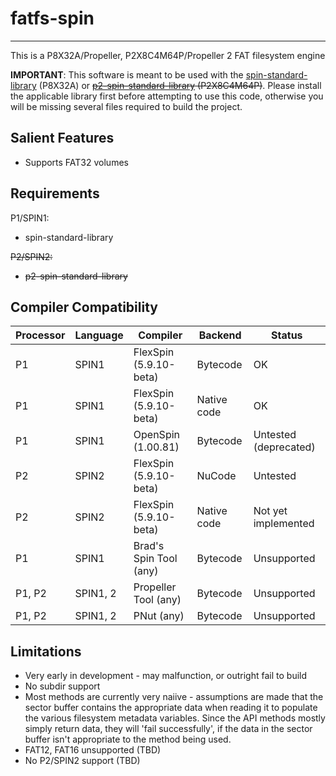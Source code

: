 # fatfs-spin
------------

This is a P8X32A/Propeller, P2X8C4M64P/Propeller 2 FAT filesystem engine

**IMPORTANT**: This software is meant to be used with the [spin-standard-library](https://github.com/avsa242/spin-standard-library) (P8X32A) or ~~[p2-spin-standard-library](https://github.com/avsa242/p2-spin-standard-library) (P2X8C4M64P)~~. Please install the applicable library first before attempting to use this code, otherwise you will be missing several files required to build the project.

## Salient Features

* Supports FAT32 volumes

## Requirements

P1/SPIN1:
* spin-standard-library

~~P2/SPIN2:~~
* ~~p2-spin-standard-library~~

## Compiler Compatibility

| Processor | Language | Compiler               | Backend     | Status                |
|-----------|----------|------------------------|-------------|-----------------------|
| P1        | SPIN1    | FlexSpin (5.9.10-beta) | Bytecode    | OK                    |
| P1        | SPIN1    | FlexSpin (5.9.10-beta) | Native code | OK                    |
| P1        | SPIN1    | OpenSpin (1.00.81)     | Bytecode    | Untested (deprecated) |
| P2        | SPIN2    | FlexSpin (5.9.10-beta) | NuCode      | Untested              |
| P2        | SPIN2    | FlexSpin (5.9.10-beta) | Native code | Not yet implemented   |
| P1        | SPIN1    | Brad's Spin Tool (any) | Bytecode    | Unsupported           |
| P1, P2    | SPIN1, 2 | Propeller Tool (any)   | Bytecode    | Unsupported           |
| P1, P2    | SPIN1, 2 | PNut (any)             | Bytecode    | Unsupported           |

## Limitations

* Very early in development - may malfunction, or outright fail to build
* No subdir support
* Most methods are currently very naiive - assumptions are made that the sector buffer contains the appropriate data when reading it to populate the various filesystem metadata variables. Since the API methods mostly simply return data, they will 'fail successfully', if the data in the sector buffer isn't appropriate to the method being used.
* FAT12, FAT16 unsupported (TBD)
* No P2/SPIN2 support (TBD)
